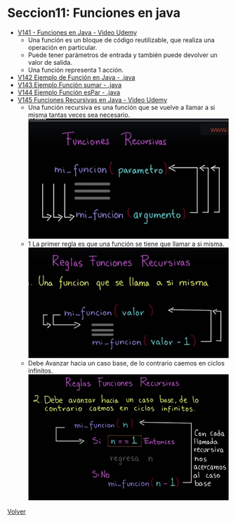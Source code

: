 # Seccion11: Funciones en java
* [V141 - Funciones en Java - Video Udemy](https://www.udemy.com/course/universidad-java-especialista-en-java-desde-cero-a-master/learn/lecture/44849933#overview)
    - Una función es un bloque de código reutilizable, que realiza una
        operación en particular.
    - Puede tener parámetros de entrada y también puede devolver un valor
        de salida.
    - Una función representa 1 acción.
* [V142 Ejemplo de Función en Java - .java](V142_Ejemplo_de_Funciones_en_Java/src/Funciones.java)
* [V143 Ejemplo Función sumar - .java](V143_Ejemplo_Funcion_Sumar/src/FuncionSumar.java)
* [V144 Ejemplo Función esPar - .java](V144_Ejemplo_funcion_esPar/src/FuncionEsPar.java)
* [V145 Funciones Recursivas en Java - Video Udemy](https://www.udemy.com/course/universidad-java-especialista-en-java-desde-cero-a-master/learn/lecture/44849963#overview)
    - Una función recursiva es una función que se vuelve a llamar a si misma
        tantas veces sea necesario.
    ![Funcion Recursiva](V145_Funciones_Recursivas_en_Java/Docs/funcion-recursiva.jpg)
    - 1 La primer regla es que una función se tiene que llamar a si misma.
    ![1ra Regla función recursiva](V145_Funciones_Recursivas_en_Java/Docs/1-primera-regla-funcion-recursiva.jpg)
    - Debe Avanzar hacia un caso base, de lo contrario caemos en ciclos infinitos.
    ![2da Regla función recursiva](V145_Funciones_Recursivas_en_Java/Docs/2-segundo-avanzar-a-un-caso-base.jpg)
    

[Volver](../)
